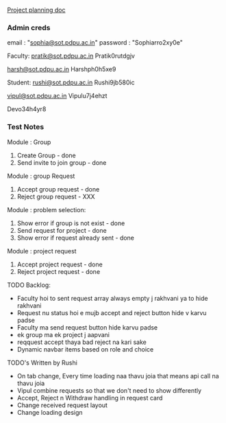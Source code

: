 [Project planning doc](https://docs.google.com/document/d/1vV0ccrTvSbXZSKeeJVSau3ICzg6S4JitmYebEuKUD1o/edit)

### Admin  creds

email : "sophia@sot.pdpu.ac.in"
password : "Sophiarro2xy0e"

Faculty:
pratik@sot.pdpu.ac.in
Pratik0rutdgjv

harsh@sot.pdpu.ac.in
Harshph0h5xe9

Student:
rushi@sot.pdpu.ac.in
Rushi9jb580ic

vipul@sot.pdpu.ac.in
Vipulu7j4ehzt

Devo34h4yr8


### Test Notes

Module : Group

1. Create Group - done
2. Send invite to join group - done

Module : group Request

1. Accept group request - done
2. Reject group request - XXX

Module : problem selection:

1. Show error if group is not exist - done
2. Send request for project - done
3. Show error if request already sent - done

Module : project request

1. Accept project request - done
2. Reject project request - done

TODO Backlog:

- Faculty hoi to sent request array always empty j rakhvani ya to hide rakhvani
- Request nu status hoi e mujb accept and reject button hide v karvu padse
- Faculty ma send request button hide karvu padse
- ek group ma ek project j aapvani
- reqquest accept thaya bad reject na kari sake
- Dynamic navbar items based on role and choice


TODO's Written by Rushi
- On tab change, Every time loading naa thavu joia that means api call na thavu joia
- Vipul combine requests so that we don't need to show differently
- Accept, Reject n Withdraw handling in request card
- Change received request layout
- Change loading design